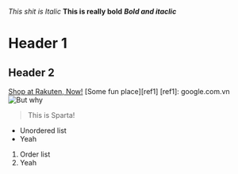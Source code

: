 _This shit is Italic_
**This is really bold**
**_Bold and itaclic_**
# Header 1
## Header 2
[Shop at Rakuten, Now!](rakuten.com.jp)
[Some fun place][ref1]
[ref1]: google.com.vn
![But why](http://www.reactiongifs.com/r/but-why.gif)
> This is Sparta!

* Unordered list
* Yeah

1. Order list
2. Yeah
